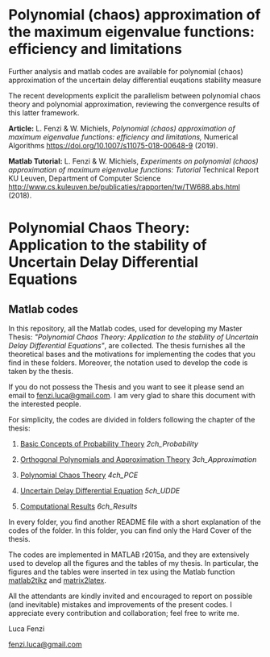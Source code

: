 

# Polynomial (chaos) approximation of the maximum eigenvalue functions: efficiency and limitations

Further analysis and matlab codes are available for polynomial (chaos) approximation of the uncertain delay differential euqations stability measure  

The recent developments explicit the parallelism between polynomial chaos theory and polynomial approximation, reviewing the convergence results of this latter framework. 

**Article:** L. Fenzi & W. Michiels, *Polynomial (chaos) approximation of maximum eigenvalue functions: efficiency and limitations,* Numerical Algorithms https://doi.org/10.1007/s11075-018-00648-9 (2019).

**Matlab Tutorial:** L. Fenzi & W. Michiels, *Experiments on polynomial (chaos) approximation of maximum eigenvalue functions: Tutorial* Technical Report KU Leuven, Department of Computer Science http://www.cs.kuleuven.be/publicaties/rapporten/tw/TW688.abs.html (2018).  

# Polynomial Chaos Theory: Application to the stability of Uncertain Delay Differential Equations

## Matlab codes

In this repository, all the Matlab codes, used for developing my Master Thesis: *"Polynomial Chaos Theory: Application to the stability of Uncertain Delay Differential Equations"*, are collected. 
The thesis furnishes all the theoretical bases and the motivations for implementing the codes that you find in these folders. Moreover, the notation used to develop the code is taken by the thesis.

If you do not possess the Thesis and you want to see it please send an email to fenzi.luca@gmail.com. I am very glad to share this document with the interested people. 

For simplicity, the codes are divided in folders following the chapter of the thesis:


1. [Basic Concepts of Probability Theory](https://github.com/lucafe/PCE4UDDE_matlab_codes/tree/master/2ch_Probability) *2ch_Probability*

2. [Orthogonal Polynomials and Approximation Theory](https://github.com/lucafe/PCE4UDDE_matlab_codes/tree/master/3ch_Approximation) *3ch_Approximation*

3. [Polynomial Chaos Theory](https://github.com/lucafe/PCE4UDDE_matlab_codes/tree/master/4ch_PCE)   *4ch_PCE*

4. [Uncertain Delay Differential Equation](https://github.com/lucafe/PCE4UDDE_matlab_codes/tree/master/5ch_UDDE)  *5ch_UDDE*

5. [Computational Results](https://github.com/lucafe/PCE4UDDE_matlab_codes/tree/master/6ch_Results) *6ch_Results*

In every folder, you find another README file with a short explanation of the codes of the folder. 
In this folder, you can find only the Hard Cover of the thesis.

The codes are implemented in MATLAB r2015a, and they are extensively used to develop all the figures and the tables of my thesis. In particular, the figures and the tables were inserted in tex using the Matlab function [matlab2tikz](http://www.mathworks.com/matlabcentral/fileexchange/22022-matlab2tikz-matlab2tikz) and [matrix2latex](http://www.mathworks.com/matlabcentral/fileexchange/4894-matrix2latex).

All the attendants are kindly invited and encouraged to report on possible (and inevitable) mistakes and improvements of the present codes. I appreciate every contribution and collaboration; feel free to write me.

Luca Fenzi

fenzi.luca@gmail.com
